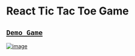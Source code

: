 # React  Tic Tac Toe Game

## [`Demo Game`](https://satyamkumar420.github.io/React-Tic-Tac-Toe/)

[![image](https://user-images.githubusercontent.com/98641231/190583722-d146ff26-55df-4e7d-b153-5ccda1409278.png)](https://satyamkumar420.github.io/React-Tic-Tac-Toe/)

